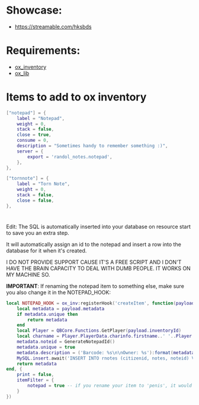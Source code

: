 # Showcase:
- https://streamable.com/hksbds

# Requirements:
- [ox_inventory](https://github.com/overextended/ox_inventory)
- [ox_lib](https://github.com/overextended/ox_lib)

# Items to add to ox inventory

```lua
["notepad"] = {
    label = "Notepad",
    weight = 0,
    stack = false,
    close = true,
    consume = 0,
    description = "Sometimes handy to remember something :)",
    server = {
        export = 'randol_notes.notepad',
    },
},

["tornnote"] = {
    label = "Torn Note",
    weight = 0,
    stack = false,
    close = false,
},
```

# 
Edit: The SQL is automatically inserted into your database on resource start to save you an extra step.

It will automatically assign an id to the notepad and insert a row into the database for it when it's created.

I DO NOT PROVIDE SUPPORT CAUSE IT'S A FREE SCRIPT AND I DON'T HAVE THE BRAIN CAPACITY TO DEAL WITH DUMB PEOPLE. IT WORKS ON MY MACHINE SO.

**IMPORTANT**: 
If renaming the notepad item to something else, make sure you also change it in the NOTEPAD_HOOK:

```lua
local NOTEPAD_HOOK = ox_inv:registerHook('createItem', function(payload)
    local metadata = payload.metadata
    if metadata.unique then
        return metadata
    end
    local Player = QBCore.Functions.GetPlayer(payload.inventoryId)
    local charname = Player.PlayerData.charinfo.firstname..' '..Player.PlayerData.charinfo.lastname
    metadata.noteid = GenerateNotepadId()
    metadata.unique = true
    metadata.description = ('Barcode: %s\n\nOwner: %s'):format(metadata.noteid, charname)
    MySQL.insert.await('INSERT INTO rnotes (citizenid, notes, noteid) VALUES (?, ?, ?)', {Player.PlayerData.citizenid, json.encode({}), metadata.noteid})
    return metadata
end, {
    print = false,
    itemFilter = {
        notepad = true -- if you rename your item to 'penis', it would have to be changed here to: penis = true
    }
})
```
